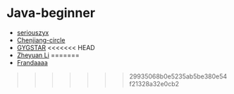 # Java-beginner


- [seriouszyx](https://github.com/seriouszyx)
- [Chenjiang-circle](http://github.com/Chenjiang-circle)
- [GYGSTAR](https://github.com/GYGSTAR)
<<<<<<< HEAD
- [Zheyuan Li](https://github.com/InfinityOasis)
=======
- [Frandaaaa](https://github.com/Frandaaaa)
>>>>>>> 29935068b0e5235ab5be380e54f21328a32e0cb2
